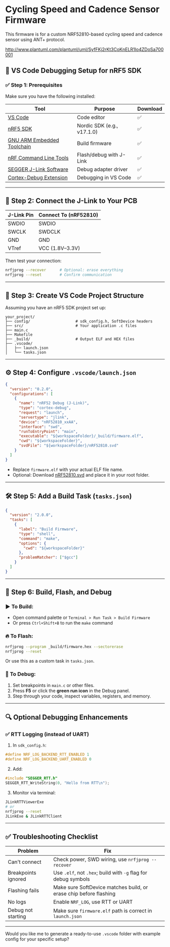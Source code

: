 # Cycling Speed and Cadence Sensor Firmware

This firmware is for a custom NRF52810-based cycling speed and cadence sensor using ANT+ protocol.

http://www.plantuml.com/plantuml/uml/SyfFKj2rKt3CoKnELR1Io4ZDoSa700001


## 🔧 VS Code Debugging Setup for nRF5 SDK

### ✅ Step 1: Prerequisites

Make sure you have the following installed:

| Tool                                                                                                   | Purpose                    | Download |
| ------------------------------------------------------------------------------------------------------ | -------------------------- | -------- |
| [VS Code](https://code.visualstudio.com/)                                                              | Code editor                | ✅        |
| [nRF5 SDK](https://developer.nordicsemi.com/nRF5_SDK/)                                                 | Nordic SDK (e.g., v17.1.0) | ✅        |
| [GNU ARM Embedded Toolchain](https://developer.arm.com/downloads/-/gnu-rm)                             | Build firmware             | ✅        |
| [nRF Command Line Tools](https://www.nordicsemi.com/Products/Development-tools/nRF-Command-Line-Tools) | Flash/debug with J-Link    | ✅        |
| [SEGGER J-Link Software](https://www.segger.com/downloads/jlink/)                                      | Debug adapter driver       | ✅        |
| [Cortex-Debug Extension](https://marketplace.visualstudio.com/items?itemName=marus25.cortex-debug)     | Debugging in VS Code       | ✅        |

---

## 🧩 Step 2: Connect the J-Link to Your PCB

| J-Link Pin | Connect To (nRF52810) |
| ---------- | --------------------- |
| SWDIO      | SWDIO                 |
| SWCLK      | SWDCLK                |
| GND        | GND                   |
| VTref      | VCC (1.8V–3.3V)       |

Then test your connection:

```bash
nrfjprog --recover      # Optional: erase everything
nrfjprog --reset        # Confirm communication
```

---

## 📂 Step 3: Create VS Code Project Structure

Assuming you have an nRF5 SDK project set up:

```
your_project/
├── config/                    # sdk_config.h, SoftDevice headers
├── src/                       # Your application .c files
├── main.c
├── Makefile
├── _build/                    # Output ELF and HEX files
├── .vscode/
│   ├── launch.json
│   └── tasks.json
```

---

## ⚙️ Step 4: Configure `.vscode/launch.json`

```json
{
  "version": "0.2.0",
  "configurations": [
    {
      "name": "nRF52 Debug (J-Link)",
      "type": "cortex-debug",
      "request": "launch",
      "servertype": "jlink",
      "device": "nRF52810_xxAA",
      "interface": "swd",
      "runToEntryPoint": "main",
      "executable": "${workspaceFolder}/_build/firmware.elf",
      "cwd": "${workspaceFolder}",
      "svdFile": "${workspaceFolder}/nRF52810.svd"
    }
  ]
}
```

* Replace `firmware.elf` with your actual ELF file name.
* Optional: Download [nRF52810.svd](https://github.com/ARM-software/CMSIS_5/blob/develop/CMSIS/SVD/Nordic/nrf52810.svd) and place it in your root folder.

---

## 🛠️ Step 5: Add a Build Task (`tasks.json`)

```json
{
  "version": "2.0.0",
  "tasks": [
    {
      "label": "Build Firmware",
      "type": "shell",
      "command": "make",
      "options": {
        "cwd": "${workspaceFolder}"
      },
      "problemMatcher": ["$gcc"]
    }
  ]
}
```

---

## 🚀 Step 6: Build, Flash, and Debug

### ▶️ **To Build:**

* Open command palette or `Terminal > Run Task > Build Firmware`
* Or press `Ctrl+Shift+B` to run the `make` command

### 🔥 **To Flash:**

```bash
nrfjprog --program _build/firmware.hex --sectorerase
nrfjprog --reset
```

Or use this as a custom task in `tasks.json`.

### 🐞 **To Debug:**

1. Set breakpoints in `main.c` or other files.
2. Press **F5** or click the **green run icon** in the Debug panel.
3. Step through your code, inspect variables, registers, and memory.

---

## 🔍 Optional Debugging Enhancements

### ✅ RTT Logging (instead of UART)

1. In `sdk_config.h`:

```c
#define NRF_LOG_BACKEND_RTT_ENABLED 1
#define NRF_LOG_BACKEND_UART_ENABLED 0
```

2. Add:

```c
#include "SEGGER_RTT.h"
SEGGER_RTT_WriteString(0, "Hello from RTT\n");
```

3. Monitor via terminal:

```bash
JLinkRTTViewerExe
# or
nrfjprog --reset
JLinkExe & JLinkRTTClient
```

---

## ✅ Troubleshooting Checklist

| Problem             | Fix                                                               |
| ------------------- | ----------------------------------------------------------------- |
| Can't connect       | Check power, SWD wiring, use `nrfjprog --recover`                 |
| Breakpoints ignored | Use `.elf`, not `.hex`; build with `-g` flag for debug symbols    |
| Flashing fails      | Make sure SoftDevice matches build, or erase chip before flashing |
| No logs             | Enable `NRF_LOG`, use RTT or UART                                 |
| Debug not starting  | Make sure `firmware.elf` path is correct in `launch.json`         |

---

Would you like me to generate a ready-to-use `.vscode` folder with example config for your specific setup?
